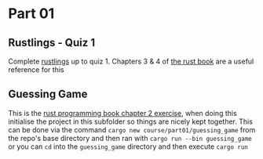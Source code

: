 # Part 01

## Rustlings - Quiz 1

Complete [rustlings](https://github.com/rust-lang/rustlings) up to quiz 1. Chapters 3 & 4 of [the rust book](https://doc.rust-lang.org/book/title-page.html) are a useful reference for this 

## Guessing Game

This is the [rust programming book chapter 2 exercise](https://doc.rust-lang.org/book/ch02-00-guessing-game-tutorial.html), when doing this initialise the project in this subfolder so things are nicely kept together. This can be done via the command `cargo new course/part01/guessing_game` from the repo's base directory and then ran with `cargo run --bin guessing_game` or you can `cd` into the `guessing_game` directory and then execute `cargo run`
